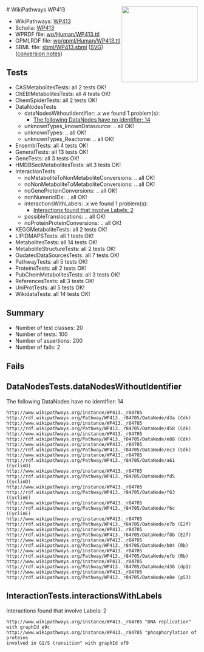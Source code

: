 <img style="float: right; width: 200px" src="../logo.png" />
# WikiPathways WP413

* WikiPathways: [WP413](https://identifiers.org/wikipathways:WP413)
* Scholia: [WP413](https://scholia.toolforge.org/wikipathways/WP413)
* WPRDF file: [wp/Human/WP413.ttl](../wp/Human/WP413.ttl)
* GPMLRDF file: [wp/gpml/Human/WP413.ttl](../wp/gpml/Human/WP413.ttl)
* SBML file: [sbml/WP413.sbml](../sbml/WP413.sbml) ([SVG](../sbml/WP413.svg)) ([conversion notes](../sbml/WP413.txt))

## Tests
* CASMetabolitesTests: all 2 tests OK!
* ChEBIMetabolitesTests: all 4 tests OK!
* ChemSpiderTests: all 2 tests OK!
* DataNodesTests
    * dataNodesWithoutIdentifier: .x we found 1 problem(s):
        * [The following DataNodes have no identifier: 14](#8792c494)
    * unknownTypes_knownDatasource: .. all OK!
    * unknownTypes: .. all OK!
    * unknownTypes_Reactome: .. all OK!
* EnsemblTests: all 4 tests OK!
* GeneralTests: all 13 tests OK!
* GeneTests: all 3 tests OK!
* HMDBSecMetabolitesTests: all 3 tests OK!
* InteractionTests
    * noMetaboliteToNonMetaboliteConversions: .. all OK!
    * noNonMetaboliteToMetaboliteConversions: .. all OK!
    * noGeneProteinConversions: .. all OK!
    * nonNumericIDs: .. all OK!
    * interactionsWithLabels: .x we found 1 problem(s):
        * [Interactions found that involve Labels: 2](#630d2679)
    * possibleTranslocations: .. all OK!
    * noProteinProteinConversions: .. all OK!
* KEGGMetaboliteTests: all 2 tests OK!
* LIPIDMAPSTests: all 1 tests OK!
* MetabolitesTests: all 14 tests OK!
* MetaboliteStructureTests: all 2 tests OK!
* OudatedDataSourcesTests: all 7 tests OK!
* PathwayTests: all 5 tests OK!
* ProteinsTests: all 2 tests OK!
* PubChemMetabolitesTests: all 3 tests OK!
* ReferencesTests: all 3 tests OK!
* UniProtTests: all 5 tests OK!
* WikidataTests: all 14 tests OK!


## Summary

* Number of test classes: 20
* Number of tests: 100
* Number of assertions: 200
* Number of fails: 2

## Fails

<a name="8792c494" />

## DataNodesTests.dataNodesWithoutIdentifier

The following DataNodes have no identifier: 14
```
http://www.wikipathways.org/instance/WP413._r84705 http://rdf.wikipathways.org/Pathway/WP413._r84705/DataNode/d3a (Cdk)
http://www.wikipathways.org/instance/WP413._r84705 http://rdf.wikipathways.org/Pathway/WP413._r84705/DataNode/d58 (Cdk)
http://www.wikipathways.org/instance/WP413._r84705 http://rdf.wikipathways.org/Pathway/WP413._r84705/DataNode/e88 (Cdk)
http://www.wikipathways.org/instance/WP413._r84705 http://rdf.wikipathways.org/Pathway/WP413._r84705/DataNode/ec3 (Cdk)
http://www.wikipathways.org/instance/WP413._r84705 http://rdf.wikipathways.org/Pathway/WP413._r84705/DataNode/a61 (CyclinD)
http://www.wikipathways.org/instance/WP413._r84705 http://rdf.wikipathways.org/Pathway/WP413._r84705/DataNode/fd5 (CyclinD)
http://www.wikipathways.org/instance/WP413._r84705 http://rdf.wikipathways.org/Pathway/WP413._r84705/DataNode/f63 (CyclinE)
http://www.wikipathways.org/instance/WP413._r84705 http://rdf.wikipathways.org/Pathway/WP413._r84705/DataNode/f6c (CyclinE)
http://www.wikipathways.org/instance/WP413._r84705 http://rdf.wikipathways.org/Pathway/WP413._r84705/DataNode/e7b (E2f)
http://www.wikipathways.org/instance/WP413._r84705 http://rdf.wikipathways.org/Pathway/WP413._r84705/DataNode/f8b (E2f)
http://www.wikipathways.org/instance/WP413._r84705 http://rdf.wikipathways.org/Pathway/WP413._r84705/DataNode/b04 (Rb)
http://www.wikipathways.org/instance/WP413._r84705 http://rdf.wikipathways.org/Pathway/WP413._r84705/DataNode/efb (Rb)
http://www.wikipathways.org/instance/WP413._r84705 http://rdf.wikipathways.org/Pathway/WP413._r84705/DataNode/d36 (dp1)
http://www.wikipathways.org/instance/WP413._r84705 http://rdf.wikipathways.org/Pathway/WP413._r84705/DataNode/e8e (p53)
```

<a name="630d2679" />

## InteractionTests.interactionsWithLabels

Interactions found that involve Labels: 2
```
http://www.wikipathways.org/instance/WP413._r84705 "DNA replication" with graphId e9c
http://www.wikipathways.org/instance/WP413._r84705 "phosphorylation of proteins
involved in G1/S transition" with graphId ef9
```

